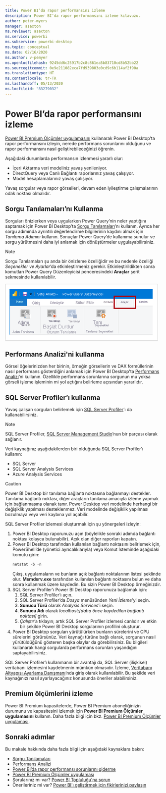 ```yaml
---
title: Power BI’da rapor performansını izleme
description: Power BI’da rapor performansını izleme kılavuzu.
author: peter-myers
manager: asaxton
ms.reviewer: asaxton
ms.service: powerbi
ms.subservice: powerbi-desktop
ms.topic: conceptual
ms.date: 02/16/2020
ms.author: v-pemyer
ms.openlocfilehash: 9245dd6c25917b2c8c861ea5b83710cd8b52bb22
ms.sourcegitcommit: 0e9e211082eca7fd939803e0cd9c6b114af2f90a
ms.translationtype: HT
ms.contentlocale: tr-TR
ms.lasthandoff: 05/13/2020
ms.locfileid: "83279032"
---
```

# <a name="monitor-report-performance-in-power-bi"></a>Power BI’da rapor performansını izleme

[Power BI Premium Ölçümler uygulamasını](../admin/service-premium-metrics-app.md) kullanarak Power BI Desktop’ta rapor performansını izleyin, nerede performans sorunlarını olduğunu ve rapor performansını nasıl geliştirebileceğinizi öğrenin.

Aşağıdaki durumlarda performansın izlenmesi yararlı olur:

- İçeri Aktarma veri modeliniz yavaş yenileniyor.
- DirectQuery veya Canlı Bağlantı raporlarınız yavaş çalışıyor.
- Model hesaplamalarınız yavaş çalışıyor.

Yavaş sorgular veya rapor görselleri, devam eden iyileştirme çalışmalarının odak noktası olmalıdır.

## <a name="use-query-diagnostics"></a>Sorgu Tanılamaları’nı Kullanma

Sorguları önizlerken veya uygularken Power Query’nin neler yaptığını saptamak için Power BI Desktop’ta [Sorgu Tanılamaları](/power-query/QueryDiagnostics)’nı kullanın. Ayrıca her sorgu adımında ayrıntılı değerlendirme bilgilerinin kaydını almak için _Tanılama Adımını_ kullanın. Sonuçlar Power Query’de kullanıma sunulur ve sorgu yürütmesini daha iyi anlamak için dönüştürmeler uygulayabilirsiniz.

> [!NOTE]
> Sorgu Tanılamaları şu anda bir önizleme özelliğidir ve bu nedenle özelliği _Seçenekler ve Ayarlar_’da etkinleştirmeniz gerekir. Etkinleştirildikten sonra komutları Power Query Düzenleyicisi penceresindeki **Araçlar** şerit sekmesinde kullanılabilir.

![Resimde Power Query Düzenleyicisi Araçlar şerit sekmesi gösterilir. Şeritte Tanılama Adımı komutu, Tanılamayı Başlat komutu ve Tanılamayı Durdur komutu görüntülenir.](media/monitor-report-performance/power-query-diagnotics.png)

## <a name="use-performance-analyzer"></a>Performans Analizi'ni kullanma

Görsel öğelerinizden her birinin, örneğin görsellerin ve DAX formüllerinin nasıl performans gösterdiğini anlamak için Power BI Desktop'ta [Performans Analizi](../create-reports/desktop-performance-analyzer.md)’ni kullanın. Özellikle performans sorunlarına sorgunun mu yoksa görseli işleme işleminin mi yol açtığını belirleme açısından yararlıdır.

## <a name="use-sql-server-profiler"></a>SQL Server Profiler’ı kullanma

Yavaş çalışan sorguları belirlemek için [SQL Server Profiler](/sql/tools/sql-server-profiler/sql-server-profiler)’ı da kullanabilirsiniz.

> [!NOTE]
> SQL Server Profiler, [SQL Server Management Studio](/sql/ssms/download-sql-server-management-studio-ssms)’nun bir parçası olarak sağlanır.

Veri kaynağınız aşağıdakilerden biri olduğunda SQL Server Profiler’ı kullanın:

- SQL Server
- SQL Server Analysis Services
- Azure Analysis Services

> [!CAUTION]
> Power BI Desktop bir tanılama bağlantı noktasına bağlanmayı destekler. Tanılama bağlantı noktası, diğer araçların tanılama amacıyla izleme yapmak için bağlanmasına olanak tanır. Power Desktop veri modelinde herhangi bir değişiklik yapılması desteklenmez. Veri modelinde değişiklik yapılması bozulmaya veya veri kaybına yol açabilir.

SQL Server Profiler izlemesi oluşturmak için şu yönergeleri izleyin:

1. Power BI Desktop raporunuzu açın (böylelikle sonraki adımda bağlantı noktası kolayca bulunabilir). Açık olan diğer raporları kapatın.
1. Power BI Desktop tarafından kullanılan bağlantı noktasını belirlemek için, PowerShell’de (yönetici ayrıcalıklarıyla) veya Komut İsteminde aşağıdaki komutu girin:
    ```powershell
    netstat -b -n
    ```
    Çıkış, uygulamaların ve bunların açık bağlantı noktalarının listesi şeklinde olur. **Msmdsrv.exe** tarafından kullanılan bağlantı noktasını bulun ve daha sonra kullanmak üzere kaydedin. Bu sizin Power BI Desktop örneğinizdir.
1. SQL Server Profiler’ı Power BI Desktop raporunuza bağlamak için:
    1. SQL Server Profiler’ı açın.
    1. SQL Server Profiler’da _Dosya_ menüsünden _Yeni İzleme_’yi seçin.
    1. **Sunucu Türü** olarak _Analysis Services_’i seçin.
    1. **Sunucu Adı** olarak _localhost:[daha önce kaydedilen bağlantı noktası]_ girin.
    1. _Çalıştır_’a tıklayın; artık SQL Server Profiler izlemesi canlıdır ve etkin bir şekilde Power BI Desktop sorgularının profilini oluşturur.
1. Power BI Desktop sorguları yürütülürken bunların sürelerini ve CPU sürelerini görürsünüz. Veri kaynağı türüne bağlı olarak, sorgunun nasıl yürütüldüğünü gösteren başka olaylar da görebilirsiniz. Bu bilgileri kullanarak hangi sorgularda performans sorunları yaşandığını saptayabilirsiniz.

SQL Server Profiler’ı kullanmanın bir avantajı da, SQL Server (ilişkisel) veritabanı izlemesini kaydetmenin mümkün olmasıdır. İzleme, [Veritabanı Altyapısı Ayarlama Danışmanı](/sql/relational-databases/performance/start-and-use-the-database-engine-tuning-advisor)’nda giriş olarak kullanılabilir. Bu şekilde veri kaynağınızı nasıl ayarlayacağınız konusunda öneriler alabilirsiniz.

## <a name="monitor-premium-metrics"></a>Premium ölçümlerini izleme

Power BI Premium kapasitelerde, Power BI Premium aboneliğinizin durumunu ve kapasitesini izlemek için **Power BI Premium Ölçümler uygulamasını** kullanın. Daha fazla bilgi için bkz. [Power BI Premium Ölçümler uygulaması](../admin/service-premium-metrics-app.md).

## <a name="next-steps"></a>Sonraki adımlar

Bu makale hakkında daha fazla bilgi için aşağıdaki kaynaklara bakın:

- [Sorgu Tanılamaları](/power-query/QueryDiagnostics)
- [Performans Analizi](../create-reports/desktop-performance-analyzer.md)
- [Power BI’da rapor performansı sorunlarını giderme](report-performance-troubleshoot.md)
- [Power BI Premium Ölçümler uygulaması](../admin/service-premium-metrics-app.md)
- Sorularınız mı var? [Power BI Topluluğu'na sorun](https://community.powerbi.com/)
- Önerileriniz mi var? [Power BI'ı geliştirmek için fikirlerinizi paylaşın](https://ideas.powerbi.com/)
